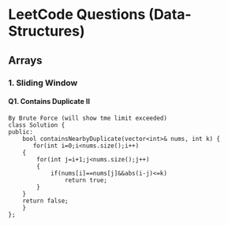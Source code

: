 # LeetCode Questions (Data-Structures)
## Arrays
### 1. Sliding Window
#### Q1. Contains Duplicate II
    By Brute Force (will show tme limit exceeded) 
    class Solution {
    public:
        bool containsNearbyDuplicate(vector<int>& nums, int k) {
           for(int i=0;i<nums.size();i++)
        {
            for(int j=i+1;j<nums.size();j++)
            {
                if(nums[i]==nums[j]&&abs(i-j)<=k)
                    return true;
            }
        }
        return false;
        }
    };
